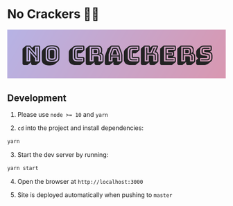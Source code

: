 # No Crackers 🚫🧨

![](static/logo.png)

## Development

1. Please use `node >= 10` and `yarn`

2. `cd` into the project and install dependencies:

```bash
yarn
```

3. Start the dev server by running:

```bash
yarn start
```

4. Open the browser at `http://localhost:3000`

5. Site is deployed automatically when pushing to `master`
